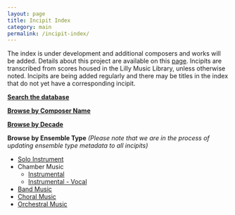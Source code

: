 ```yaml
---
layout: page
title: Incipit Index
category: main
permalink: /incipit-index/
---
```

The index is under development and additional composers and works will be added. Details about this project are available on this [page](https://annakijas1.github.io/rebalancing-music-canon/about/). Incipits are transcribed from scores housed in the Lilly Music Library, unless otherwise noted. Incipits are being added regularly and there may be titles in the index that do not yet have a corresponding incipit.

**[Search the database](https://rebalancing-music-canon.com/_pages/search/)**

**[Browse by Composer Name](https://rebalancing-music-canon.com/composer/)**

**[Browse by Decade](https://rebalancing-music-canon.com/decade/)**

**Browse by Ensemble Type** *(Please note that we are in the process of updating ensemble type metadata to all incipits)*
* [Solo Instrument](https://rebalancing-music-canon.com/solo)
* Chamber Music
  * [Instrumental](https://rebalancing-music-canon.com/chamber-i)
  * [Instrumental - Vocal](https://rebalancing-music-canon.com/chamber-iv)
* [Band Music](https://rebalancing-music-canon.com/band)
* [Choral Music](https://rebalancing-music-canon.com/choral)
* [Orchestral Music](https://rebalancing-music-canon.com/orchestra)
